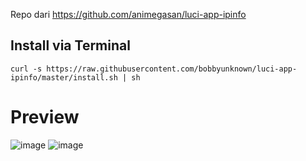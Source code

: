 Repo dari https://github.com/animegasan/luci-app-ipinfo

## Install via Terminal
```
curl -s https://raw.githubusercontent.com/bobbyunknown/luci-app-ipinfo/master/install.sh | sh
```

# Preview
![image](https://github.com/user-attachments/assets/eed6bdf9-8e03-44d9-ad1b-71b411257888)
![image](https://github.com/animegasan/luci-app-ipinfo/assets/14136053/f1970b49-2460-4602-8cdf-299bcea282c9)

